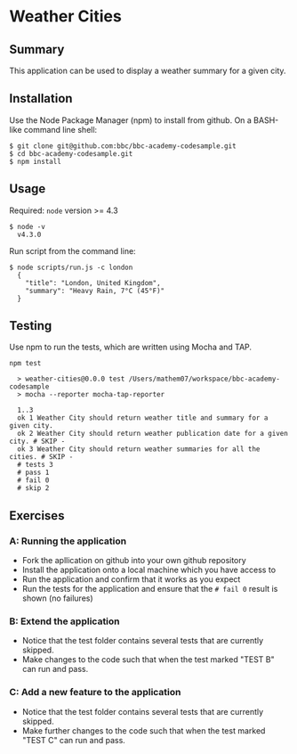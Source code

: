 # Weather Cities

## Summary

This application can be used to display a weather summary for a given city.

## Installation

Use the Node Package Manager (npm) to install from github. On a BASH-like command line shell:

```
$ git clone git@github.com:bbc/bbc-academy-codesample.git
$ cd bbc-academy-codesample.git
$ npm install
```

## Usage

Required: `node` version >= 4.3

```
$ node -v
  v4.3.0
```

Run script from the command line:

```
$ node scripts/run.js -c london
  {
    "title": "London, United Kingdom",
    "summary": "Heavy Rain, 7°C (45°F)"
  }
```

## Testing

Use npm to run the tests, which are written using Mocha and TAP.

```
npm test

  > weather-cities@0.0.0 test /Users/mathem07/workspace/bbc-academy-codesample
  > mocha --reporter mocha-tap-reporter

  1..3
  ok 1 Weather City should return weather title and summary for a given city.
  ok 2 Weather City should return weather publication date for a given city. # SKIP -
  ok 3 Weather City should return weather summaries for all the cities. # SKIP -
  # tests 3
  # pass 1
  # fail 0
  # skip 2
```

## Exercises

### A: Running the application

- Fork the apllication on github into your own github repository
- Install the application onto a local machine which you have access to
- Run the application and confirm that it works as you expect
- Run the tests for the application and ensure that the `# fail 0` result is shown (no failures)

### B: Extend the application

- Notice that the test folder contains several tests that are currently skipped.
- Make changes to the code such that when the test marked "TEST B" can run and pass.

### C: Add a new feature to the application

- Notice that the test folder contains several tests that are currently skipped.
- Make further changes to the code such that when the test marked "TEST C" can run and pass.
